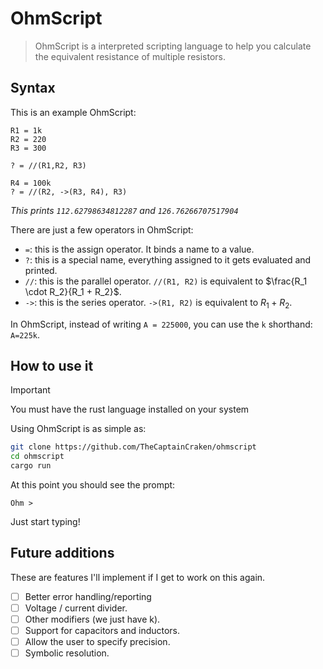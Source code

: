 # OhmScript

>OhmScript is a interpreted scripting language to help you calculate the equivalent resistance of multiple resistors.

## Syntax

This is an example OhmScript:

```ohmscript
R1 = 1k
R2 = 220
R3 = 300

? = //(R1,R2, R3)

R4 = 100k
? = //(R2, ->(R3, R4), R3)
```

*This prints `112.62798634812287` and `126.76266707517904`*

There are just a few operators in OhmScript:

- `=`: this is the assign operator. It binds a name to a value.
- `?`: this is a special name, everything assigned to it gets evaluated and printed.
- `//`: this is the parallel operator. `//(R1, R2)` is equivalent to $\frac{R_1 \cdot R_2}{R_1 + R_2}$.
- `->`: this is the series operator. `->(R1, R2)` is equivalent to $R_1 + R_2$.

In OhmScript, instead of writing `A = 225000`, you can use the `k` shorthand: `A=225k`.

## How to use it

>[!important]
>You must have the rust language installed on your system

Using OhmScript is as simple as:

```bash
git clone https://github.com/TheCaptainCraken/ohmscript
cd ohmscript
cargo run
```

At this point you should see the prompt:

```plain
Ohm >
```

Just start typing!

## Future additions

These are features I'll implement if I get to work on this again.

- [ ] Better error handling/reporting
- [ ] Voltage / current divider.
- [ ] Other modifiers (we just have k).
- [ ] Support for capacitors and inductors.
- [ ] Allow the user to specify precision.
- [ ] Symbolic resolution.
